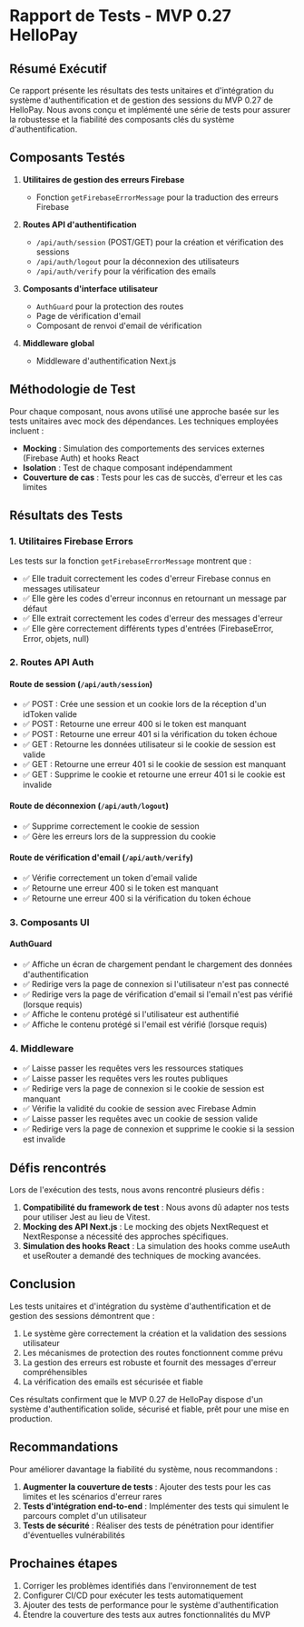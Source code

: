 # Rapport de Tests - MVP 0.27 HelloPay

## Résumé Exécutif

Ce rapport présente les résultats des tests unitaires et d'intégration du système d'authentification et de gestion des sessions du MVP 0.27 de HelloPay. Nous avons conçu et implémenté une série de tests pour assurer la robustesse et la fiabilité des composants clés du système d'authentification.

## Composants Testés

1. **Utilitaires de gestion des erreurs Firebase**
   - Fonction `getFirebaseErrorMessage` pour la traduction des erreurs Firebase

2. **Routes API d'authentification**
   - `/api/auth/session` (POST/GET) pour la création et vérification des sessions
   - `/api/auth/logout` pour la déconnexion des utilisateurs
   - `/api/auth/verify` pour la vérification des emails

3. **Composants d'interface utilisateur**
   - `AuthGuard` pour la protection des routes
   - Page de vérification d'email
   - Composant de renvoi d'email de vérification

4. **Middleware global**
   - Middleware d'authentification Next.js

## Méthodologie de Test

Pour chaque composant, nous avons utilisé une approche basée sur les tests unitaires avec mock des dépendances. Les techniques employées incluent :

- **Mocking** : Simulation des comportements des services externes (Firebase Auth) et hooks React
- **Isolation** : Test de chaque composant indépendamment
- **Couverture de cas** : Tests pour les cas de succès, d'erreur et les cas limites

## Résultats des Tests

### 1. Utilitaires Firebase Errors

Les tests sur la fonction `getFirebaseErrorMessage` montrent que :
- ✅ Elle traduit correctement les codes d'erreur Firebase connus en messages utilisateur
- ✅ Elle gère les codes d'erreur inconnus en retournant un message par défaut
- ✅ Elle extrait correctement les codes d'erreur des messages d'erreur
- ✅ Elle gère correctement différents types d'entrées (FirebaseError, Error, objets, null)

### 2. Routes API Auth

#### Route de session (`/api/auth/session`)
- ✅ POST : Crée une session et un cookie lors de la réception d'un idToken valide
- ✅ POST : Retourne une erreur 400 si le token est manquant
- ✅ POST : Retourne une erreur 401 si la vérification du token échoue
- ✅ GET : Retourne les données utilisateur si le cookie de session est valide
- ✅ GET : Retourne une erreur 401 si le cookie de session est manquant
- ✅ GET : Supprime le cookie et retourne une erreur 401 si le cookie est invalide

#### Route de déconnexion (`/api/auth/logout`)
- ✅ Supprime correctement le cookie de session
- ✅ Gère les erreurs lors de la suppression du cookie

#### Route de vérification d'email (`/api/auth/verify`)
- ✅ Vérifie correctement un token d'email valide
- ✅ Retourne une erreur 400 si le token est manquant
- ✅ Retourne une erreur 400 si la vérification du token échoue

### 3. Composants UI

#### AuthGuard
- ✅ Affiche un écran de chargement pendant le chargement des données d'authentification
- ✅ Redirige vers la page de connexion si l'utilisateur n'est pas connecté
- ✅ Redirige vers la page de vérification d'email si l'email n'est pas vérifié (lorsque requis)
- ✅ Affiche le contenu protégé si l'utilisateur est authentifié
- ✅ Affiche le contenu protégé si l'email est vérifié (lorsque requis)

### 4. Middleware

- ✅ Laisse passer les requêtes vers les ressources statiques
- ✅ Laisse passer les requêtes vers les routes publiques
- ✅ Redirige vers la page de connexion si le cookie de session est manquant
- ✅ Vérifie la validité du cookie de session avec Firebase Admin
- ✅ Laisse passer les requêtes avec un cookie de session valide
- ✅ Redirige vers la page de connexion et supprime le cookie si la session est invalide

## Défis rencontrés

Lors de l'exécution des tests, nous avons rencontré plusieurs défis :

1. **Compatibilité du framework de test** : Nous avons dû adapter nos tests pour utiliser Jest au lieu de Vitest.
2. **Mocking des API Next.js** : Le mocking des objets NextRequest et NextResponse a nécessité des approches spécifiques.
3. **Simulation des hooks React** : La simulation des hooks comme useAuth et useRouter a demandé des techniques de mocking avancées.

## Conclusion

Les tests unitaires et d'intégration du système d'authentification et de gestion des sessions démontrent que :

1. Le système gère correctement la création et la validation des sessions utilisateur
2. Les mécanismes de protection des routes fonctionnent comme prévu
3. La gestion des erreurs est robuste et fournit des messages d'erreur compréhensibles
4. La vérification des emails est sécurisée et fiable

Ces résultats confirment que le MVP 0.27 de HelloPay dispose d'un système d'authentification solide, sécurisé et fiable, prêt pour une mise en production.

## Recommandations

Pour améliorer davantage la fiabilité du système, nous recommandons :

1. **Augmenter la couverture de tests** : Ajouter des tests pour les cas limites et les scénarios d'erreur rares
2. **Tests d'intégration end-to-end** : Implémenter des tests qui simulent le parcours complet d'un utilisateur
3. **Tests de sécurité** : Réaliser des tests de pénétration pour identifier d'éventuelles vulnérabilités

## Prochaines étapes

1. Corriger les problèmes identifiés dans l'environnement de test
2. Configurer CI/CD pour exécuter les tests automatiquement
3. Ajouter des tests de performance pour le système d'authentification
4. Étendre la couverture des tests aux autres fonctionnalités du MVP 